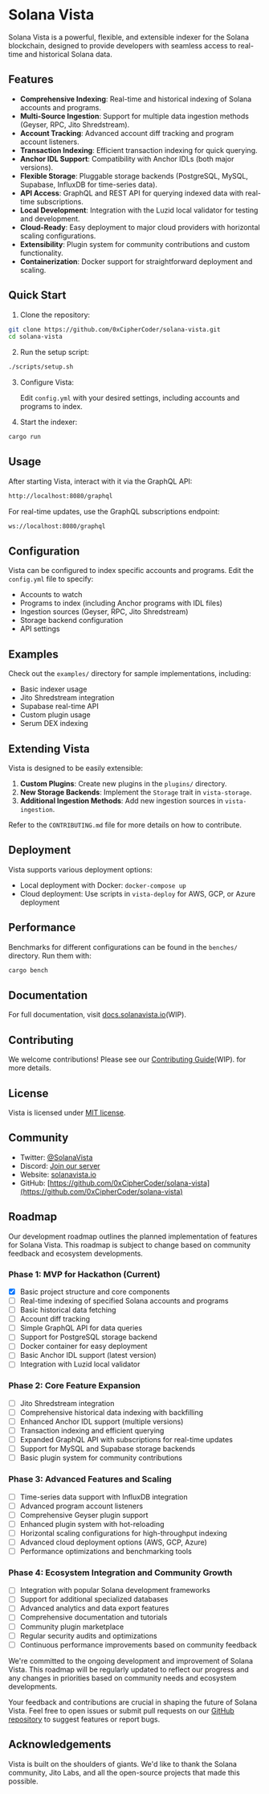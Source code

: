# Solana Vista

Solana Vista is a powerful, flexible, and extensible indexer for the Solana blockchain, designed to provide developers with seamless access to real-time and historical Solana data.

## Features

- **Comprehensive Indexing**: Real-time and historical indexing of Solana accounts and programs.
- **Multi-Source Ingestion**: Support for multiple data ingestion methods (Geyser, RPC, Jito Shredstream).
- **Account Tracking**: Advanced account diff tracking and program account listeners.
- **Transaction Indexing**: Efficient transaction indexing for quick querying.
- **Anchor IDL Support**: Compatibility with Anchor IDLs (both major versions).
- **Flexible Storage**: Pluggable storage backends (PostgreSQL, MySQL, Supabase, InfluxDB for time-series data).
- **API Access**: GraphQL and REST API for querying indexed data with real-time subscriptions.
- **Local Development**: Integration with the Luzid local validator for testing and development.
- **Cloud-Ready**: Easy deployment to major cloud providers with horizontal scaling configurations.
- **Extensibility**: Plugin system for community contributions and custom functionality.
- **Containerization**: Docker support for straightforward deployment and scaling.

## Quick Start

1. Clone the repository:

```bash
git clone https://github.com/0xCipherCoder/solana-vista.git
cd solana-vista
```

2. Run the setup script:

```bash
./scripts/setup.sh
```

3. Configure Vista:

   Edit `config.yml` with your desired settings, including accounts and programs to index.

4. Start the indexer:

```bash
cargo run
```

## Usage

After starting Vista, interact with it via the GraphQL API:

```bash
http://localhost:8080/graphql
```

For real-time updates, use the GraphQL subscriptions endpoint:

```bash
ws://localhost:8080/graphql
```

## Configuration

Vista can be configured to index specific accounts and programs. Edit the `config.yml` file to specify:

- Accounts to watch
- Programs to index (including Anchor programs with IDL files)
- Ingestion sources (Geyser, RPC, Jito Shredstream)
- Storage backend configuration
- API settings

## Examples

Check out the `examples/` directory for sample implementations, including:

- Basic indexer usage
- Jito Shredstream integration
- Supabase real-time API
- Custom plugin usage
- Serum DEX indexing

## Extending Vista

Vista is designed to be easily extensible:

1. **Custom Plugins**: Create new plugins in the `plugins/` directory.
2. **New Storage Backends**: Implement the `Storage` trait in `vista-storage`.
3. **Additional Ingestion Methods**: Add new ingestion sources in `vista-ingestion`.

Refer to the `CONTRIBUTING.md` file for more details on how to contribute.

## Deployment

Vista supports various deployment options:

- Local deployment with Docker: `docker-compose up`
- Cloud deployment: Use scripts in `vista-deploy` for AWS, GCP, or Azure deployment

## Performance

Benchmarks for different configurations can be found in the `benches/` directory. Run them with:

```bash
cargo bench
```

## Documentation

For full documentation, visit [docs.solanavista.io](https://docs.solanavista.io)(WIP).

## Contributing

We welcome contributions! Please see our [Contributing Guide](CONTRIBUTING.md)(WIP). for more details.

## License

Vista is licensed under [MIT license](LICENSE-MIT).

## Community

- Twitter: [@SolanaVista](https://twitter.com/SolanaVista)
- Discord: [Join our server](https://discord.gg/solanavista)
- Website: [solanavista.io](https://solanavista.io)
- GitHub: [https://github.com/0xCipherCoder/solana-vista](https://github.com/0xCipherCoder/solana-vista)

## Roadmap

Our development roadmap outlines the planned implementation of features for Solana Vista. This roadmap is subject to change based on community feedback and ecosystem developments.

### Phase 1: MVP for Hackathon (Current)

- [x] Basic project structure and core components
- [ ] Real-time indexing of specified Solana accounts and programs
- [ ] Basic historical data fetching
- [ ] Account diff tracking
- [ ] Simple GraphQL API for data queries
- [ ] Support for PostgreSQL storage backend
- [ ] Docker container for easy deployment
- [ ] Basic Anchor IDL support (latest version)
- [ ] Integration with Luzid local validator

### Phase 2: Core Feature Expansion

- [ ] Jito Shredstream integration
- [ ] Comprehensive historical data indexing with backfilling
- [ ] Enhanced Anchor IDL support (multiple versions)
- [ ] Transaction indexing and efficient querying
- [ ] Expanded GraphQL API with subscriptions for real-time updates
- [ ] Support for MySQL and Supabase storage backends
- [ ] Basic plugin system for community contributions

### Phase 3: Advanced Features and Scaling

- [ ] Time-series data support with InfluxDB integration
- [ ] Advanced program account listeners
- [ ] Comprehensive Geyser plugin support
- [ ] Enhanced plugin system with hot-reloading
- [ ] Horizontal scaling configurations for high-throughput indexing
- [ ] Advanced cloud deployment options (AWS, GCP, Azure)
- [ ] Performance optimizations and benchmarking tools

### Phase 4: Ecosystem Integration and Community Growth

- [ ] Integration with popular Solana development frameworks
- [ ] Support for additional specialized databases
- [ ] Advanced analytics and data export features
- [ ] Comprehensive documentation and tutorials
- [ ] Community plugin marketplace
- [ ] Regular security audits and optimizations
- [ ] Continuous performance improvements based on community feedback

We're committed to the ongoing development and improvement of Solana Vista. This roadmap will be regularly updated to reflect our progress and any changes in priorities based on community needs and ecosystem developments.

Your feedback and contributions are crucial in shaping the future of Solana Vista. Feel free to open issues or submit pull requests on our [GitHub repository](https://github.com/0xCipherCoder/solana-vista) to suggest features or report bugs.

## Acknowledgements

Vista is built on the shoulders of giants. We'd like to thank the Solana community, Jito Labs, and all the open-source projects that made this possible.
